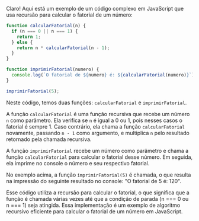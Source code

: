 Claro! Aqui está um exemplo de um código complexo em JavaScript que usa recursão para calcular o fatorial de um número:

```javascript
function calcularFatorial(n) {
  if (n === 0 || n === 1) {
    return 1;
  } else {
    return n * calcularFatorial(n - 1);
  }
}

function imprimirFatorial(numero) {
  console.log(`O fatorial de ${numero} é: ${calcularFatorial(numero)}`);
}

imprimirFatorial(5);
```

Neste código, temos duas funções: `calcularFatorial` e `imprimirFatorial`.

A função `calcularFatorial` é uma função recursiva que recebe um número `n` como parâmetro. Ela verifica se `n` é igual a 0 ou 1, pois nesses casos o fatorial é sempre 1. Caso contrário, ela chama a função `calcularFatorial` novamente, passando `n - 1` como argumento, e multiplica `n` pelo resultado retornado pela chamada recursiva.

A função `imprimirFatorial` recebe um número como parâmetro e chama a função `calcularFatorial` para calcular o fatorial desse número. Em seguida, ela imprime no console o número e seu respectivo fatorial.

No exemplo acima, a função `imprimirFatorial(5)` é chamada, o que resulta na impressão do seguinte resultado no console: "O fatorial de 5 é: 120".

Esse código utiliza a recursão para calcular o fatorial, o que significa que a função é chamada várias vezes até que a condição de parada (n === 0 ou n === 1) seja atingida. Essa implementação é um exemplo de algoritmo recursivo eficiente para calcular o fatorial de um número em JavaScript.